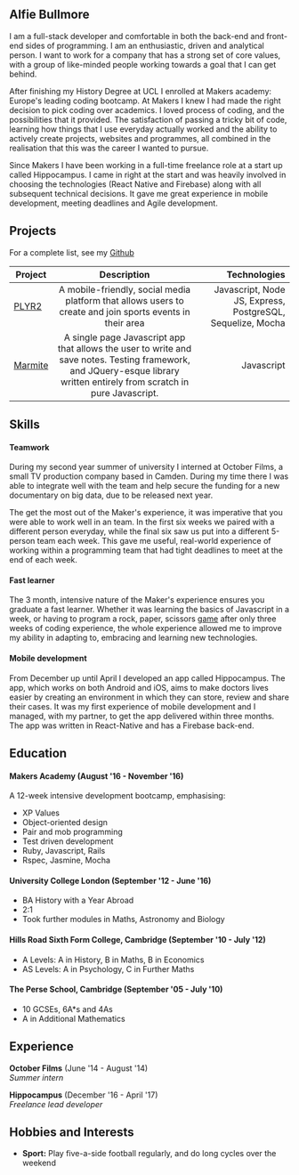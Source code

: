 ## Alfie Bullmore

I am a full-stack developer and comfortable in both the back-end and front-end sides of programming. I am an enthusiastic, driven and analytical person. I want to work for a company that has a strong set of core values, with a group of like-minded people working towards a goal that I can get behind.

After finishing my History Degree at UCL I enrolled at Makers academy: Europe's leading coding bootcamp. At Makers I knew I had made the right decision to pick coding over academics. I loved process of coding, and the possibilities that it provided. The satisfaction of passing a tricky bit of code, learning how things that I use everyday actually worked and the ability to actively create projects, websites and programmes, all combined in the realisation that this was the career I wanted to pursue.

Since Makers I have been working in a full-time freelance role at a start up called Hippocampus. I came in right at the start and was heavily involved in choosing the technologies (React Native and Firebase) along with all subsequent technical decisions. It gave me great experience in mobile development, meeting deadlines and Agile development.



## Projects

For a complete list, see my [Github](https://github.com/alfie-ab)

| Project        | Description           | Technologies  |
| ------------- |:-------------:| -----:|
| [PLYR2](https://github.com/peter-miklos/plyr2)      | A mobile-friendly, social media platform that allows users to create and join sports events in their area | Javascript, Node JS, Express, PostgreSQL, Sequelize, Mocha |
| [Marmite](https://github.com/alfie-ab/marmite_project)      | A single page Javascript app that allows the user to write and save notes. Testing framework, and JQuery-esque library written entirely from scratch in pure Javascript.       |   Javascript |





## Skills

#### Teamwork

During my second year summer of university I interned at October Films, a small TV production company based in Camden. During my time there I was able to integrate well with the team and help secure the funding for a new documentary on big data, due to be released next year.

The get the most out of the Maker's experience, it was imperative that you were able to work well in an team. In the first six weeks we paired with a different person everyday, while the final six saw us put into a different 5-person team each week. This gave me useful, real-world experience of working within a programming team that had tight deadlines to meet at the end of each week.

#### Fast learner

The 3 month, intensive nature of the Maker's experience ensures you graduate a fast learner. Whether it was learning the basics of Javascript in a week, or having to program a rock, paper, scissors [game](https://github.com/alfie-ab/rps-challenge) after only three weeks of coding experience, the whole experience allowed me to improve my ability in adapting to, embracing and learning new technologies.

#### Mobile development

From December up until April I developed an app called Hippocampus. The app, which works on both Android and iOS, aims to make doctors lives easier by creating an environment in which they can store, review and share their cases. It was my first experience of mobile development and I managed, with my partner, to get the app delivered within three months. The app was written in React-Native and has a Firebase back-end.

## Education

#### Makers Academy (August '16 - November '16)

A 12-week intensive development bootcamp, emphasising:

- XP Values
- Object-oriented design
- Pair and mob programming
- Test driven development
- Ruby, Javascript, Rails
- Rspec, Jasmine, Mocha

#### University College London (September '12 - June '16)

- BA History with a Year Abroad
- 2:1
- Took further modules in Maths, Astronomy and Biology

#### Hills Road Sixth Form College, Cambridge (September '10 - July '12)

- A Levels: A in History, B in Maths, B in Economics
- AS Levels: A in Psychology, C in Further Maths


#### The Perse School, Cambridge (September '05 - July '10)

- 10 GCSEs, 6A*s and 4As
- A in Additional Mathematics

## Experience

**October Films** (June '14 - August '14)    
*Summer intern*  

**Hippocampus** (December '16 - April '17)    
*Freelance lead developer*  

## Hobbies and Interests

- **Sport:** Play five-a-side football regularly, and do long cycles over the weekend
